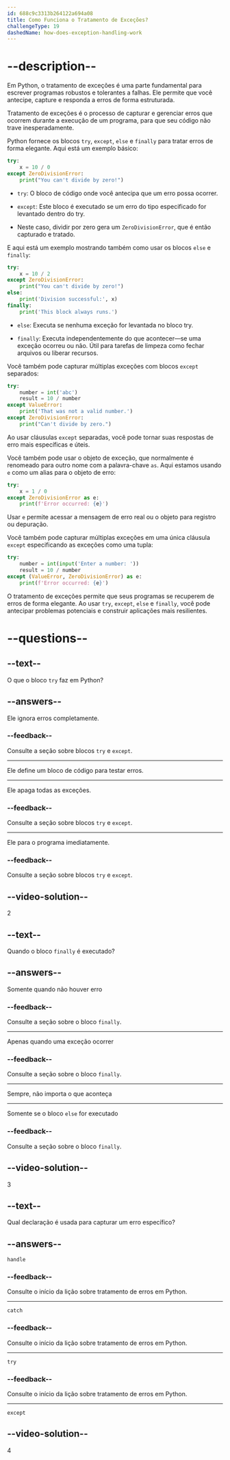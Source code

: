 ```yaml
---
id: 688c9c3313b264122a694a08
title: Como Funciona o Tratamento de Exceções?
challengeType: 19
dashedName: how-does-exception-handling-work
---
```


# --description--

Em Python, o tratamento de exceções é uma parte fundamental para escrever programas robustos e tolerantes a falhas. Ele permite que você antecipe, capture e responda a erros de forma estruturada.

Tratamento de exceções é o processo de capturar e gerenciar erros que ocorrem durante a execução de um programa, para que seu código não trave inesperadamente.

Python fornece os blocos `try`, `except`, `else` e `finally` para tratar erros de forma elegante. Aqui está um exemplo básico:

```py
try:
    x = 10 / 0
except ZeroDivisionError:
    print("You can't divide by zero!")
```

- `try`: O bloco de código onde você antecipa que um erro possa ocorrer.

- `except`: Este bloco é executado se um erro do tipo especificado for levantado dentro do try.

- Neste caso, dividir por zero gera um `ZeroDivisionError`, que é então capturado e tratado.

E aqui está um exemplo mostrando também como usar os blocos `else` e `finally`:

```py
try:
    x = 10 / 2
except ZeroDivisionError:
    print("You can't divide by zero!")
else:
    print('Division successful:', x)
finally:
    print('This block always runs.')
```

- `else`: Executa se nenhuma exceção for levantada no bloco try.

- `finally`: Executa independentemente do que acontecer—se uma exceção ocorreu ou não. Útil para tarefas de limpeza como fechar arquivos ou liberar recursos.

Você também pode capturar múltiplas exceções com blocos `except` separados:

```py
try:
    number = int('abc')
    result = 10 / number
except ValueError:
    print('That was not a valid number.')
except ZeroDivisionError:
    print("Can't divide by zero.")
```

Ao usar cláusulas `except` separadas, você pode tornar suas respostas de erro mais específicas e úteis.

Você também pode usar o objeto de exceção, que normalmente é renomeado para outro nome com a palavra-chave `as`. Aqui estamos usando `e` como um alias para o objeto de erro:

```py
try:
    x = 1 / 0
except ZeroDivisionError as e:
    print(f'Error occurred: {e}')
```

Usar `e` permite acessar a mensagem de erro real ou o objeto para registro ou depuração.

Você também pode capturar múltiplas exceções em uma única cláusula `except` especificando as exceções como uma tupla:

```py
try:
    number = int(input('Enter a number: '))
    result = 10 / number
except (ValueError, ZeroDivisionError) as e:
    print(f'Error occurred: {e}')
```

O tratamento de exceções permite que seus programas se recuperem de erros de forma elegante. Ao usar `try`, `except`, `else` e `finally`, você pode antecipar problemas potenciais e construir aplicações mais resilientes.

# --questions--

## --text--

O que o bloco `try` faz em Python?

## --answers--

Ele ignora erros completamente.

### --feedback--

Consulte a seção sobre blocos `try` e `except`.

---

Ele define um bloco de código para testar erros.

---

Ele apaga todas as exceções.

### --feedback--

Consulte a seção sobre blocos `try` e `except`.

---

Ele para o programa imediatamente.

### --feedback--

Consulte a seção sobre blocos `try` e `except`.

## --video-solution--

2

## --text--

Quando o bloco `finally` é executado?

## --answers--

Somente quando não houver erro

### --feedback--

Consulte a seção sobre o bloco `finally`.

---

Apenas quando uma exceção ocorrer

### --feedback--

Consulte a seção sobre o bloco `finally`.

---

Sempre, não importa o que aconteça

---

Somente se o bloco `else` for executado

### --feedback--

Consulte a seção sobre o bloco `finally`.

## --video-solution--

3

## --text--

Qual declaração é usada para capturar um erro específico?

## --answers--

`handle`

### --feedback--

Consulte o início da lição sobre tratamento de erros em Python.

---

`catch`

### --feedback--

Consulte o início da lição sobre tratamento de erros em Python.

---

`try`

### --feedback--

Consulte o início da lição sobre tratamento de erros em Python.

---

`except`

## --video-solution--

4
